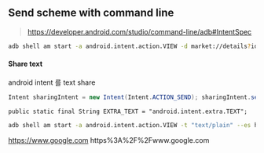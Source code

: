 


## Send scheme with command line

> https://developer.android.com/studio/command-line/adb#IntentSpec


```bash
adb shell am start -a android.intent.action.VIEW -d market://details?id=krow.dev.scheme
```

#### Share text

android intent 를 text share 
```java
Intent sharingIntent = new Intent(Intent.ACTION_SEND); sharingIntent.setType("text/html"); sharingIntent.putExtra(Intent.EXTRA_TEXT, "https://www.google.com");
```


```
public static final String EXTRA_TEXT = "android.intent.extra.TEXT";
```

```bash
adb shell am start -a android.intent.action.VIEW -t "text/plain" --es https%3A%2F%2Fwww.google.com
```

https://www.google.com
https%3A%2F%2Fwww.google.com

<!--stackedit_data:
eyJoaXN0b3J5IjpbLTE2NDE3MDc2MTYsLTEzNjI4MzE0MTcsLT
IwNDM5ODczOTcsNDYyNjU0NjIxLC0xMzEyMDIzMjQ4LDE1NDE5
NjgzMl19
-->